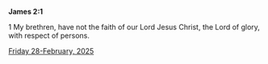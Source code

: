 **James 2:1**

1 My brethren, have not the faith of our Lord Jesus Christ, the Lord of glory, with respect of persons.

[Friday 28-February, 2025](https://getbible.net/kjv/James/2/1)
